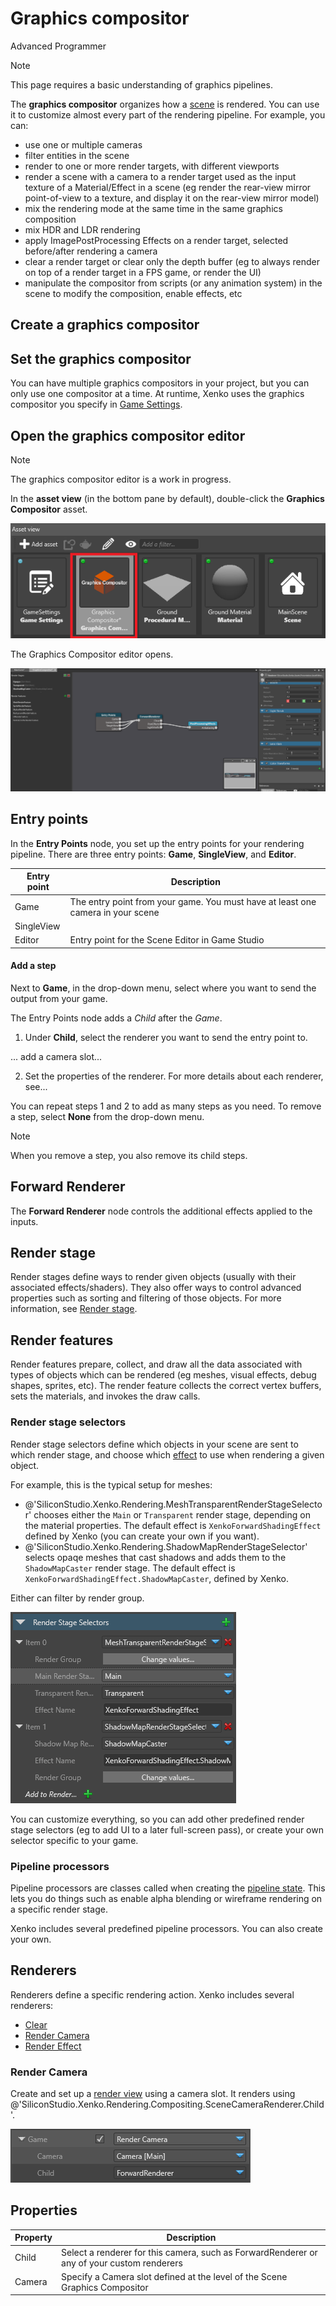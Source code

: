 # Graphics compositor

<span class="label label-doc-level">Advanced</span>
<span class="label label-doc-audience">Programmer</span>

>[!Note]
>This page requires a basic understanding of graphics pipelines.

The **graphics compositor** organizes how a [scene](../../game-studio/scenes.md) is rendered. You can use it to customize almost every part of the rendering pipeline. For example, you can:

- use one or multiple cameras
- filter entities in the scene
- render to one or more render targets, with different viewports
- render a scene with a camera to a render target used as the input texture of a Material/Effect in a scene (eg render the rear-view mirror point-of-view to a texture, and display it on the rear-view mirror model)
- mix the rendering mode at the same time in the same graphics composition
- mix HDR and LDR rendering
- apply ImagePostProcessing Effects on a render target, selected before/after rendering a camera
- clear a render target or clear only the depth buffer (eg to always render on top of a render target in a FPS game, or render the UI)
- manipulate the compositor from scripts (or any animation system) in the scene to modify the composition, enable effects, etc

## Create a graphics compositor



## Set the graphics compositor

You can have multiple graphics compositors in your project, but you can only use one compositor at a time. At runtime, Xenko uses the graphics compositor you specify in [Game Settings](../../game-studio/game-settings.md).

## Open the graphics compositor editor

>[!Note]
>The graphics compositor editor is a work in progress.

In the **asset view** (in the bottom pane by default), double-click the **Graphics Compositor** asset.

![Graphics Compositor asset](media/graphics-compositor-asset.png)

The Graphics Compositor editor opens.

![Graphics Compositor editor](media/graphics-compositor-editor.png)

## Entry points

In the **Entry Points** node, you set up the entry points for your rendering pipeline. There are three entry points: **Game**, **SingleView**, and **Editor**.

| Entry point | Description 
|-------------|------------
| Game        | The entry point from your game. You must have at least one camera in your scene
| SingleView  |                     
| Editor      | Entry point for the Scene Editor in Game Studio

#### Add a step

Next to **Game**, in the drop-down menu, select where you want to send the output from your game.

The Entry Points node adds a *Child* after the *Game*.

1. Under **Child**, select the renderer you want to send the entry point to.

... add a camera slot...

2. Set the properties of the renderer. For more details about each renderer, see...

You can repeat steps 1 and 2 to add as many steps as you need. To remove a step, select **None** from the drop-down menu. 

>[!Note]
>When you remove a step, you also remove its child steps.

## Forward Renderer

The **Forward Renderer** node controls the additional effects applied to the inputs. 



## Render stage

Render stages define ways to render given objects (usually with their associated effects/shaders). They also offer ways to control advanced properties such as sorting and filtering of those objects. For more information, see [Render stage](../rendering-pipeline/render-stage.md).

## Render features

Render features prepare, collect, and draw all the data associated with types of objects which can be rendered (eg meshes, visual effects, debug shapes, sprites, etc). The render feature collects the correct vertex buffers, sets the materials, and invokes the draw calls.

### Render stage selectors

Render stage selectors define which objects in your scene are sent to which render stage, and choose which [effect](../effects-and-shaders/effect-language.md) to use when rendering a given object.

For example, this is the typical setup for meshes:

- @'SiliconStudio.Xenko.Rendering.MeshTransparentRenderStageSelector' chooses either the `Main` or `Transparent` render stage, depending on the material properties. The default effect is `XenkoForwardShadingEffect` defined by Xenko (you can create your own if you want).
- @'SiliconStudio.Xenko.Rendering.ShadowMapRenderStageSelector' selects opaqe meshes that cast shadows and adds them to the `ShadowMapCaster` render stage. The default effect is `XenkoForwardShadingEffect.ShadowMapCaster`, defined by Xenko.

Either can filter by render group.

![media/graphics-compositor-overview-3.png](media/graphics-compositor-overview-3.png)

You can customize everything, so you can add other predefined render stage selectors (eg to add UI to a later full-screen pass), or create your own selector specific to your game.

### Pipeline processors

Pipeline processors are classes called when creating the [pipeline state](../low-level-api/pipeline-state.md). This lets you do things such as enable alpha blending or wireframe rendering on a specific render stage.

Xenko includes several predefined pipeline processors. You can also create your own.

## Renderers

Renderers define a specific rendering action. Xenko includes several renderers:

- [Clear](scene-renderers/clear.md)
- [Render Camera](scene-renderers/render-camera.md)
- [Render Effect](scene-renderers/render-effect.md)

### Render Camera

Create and set up a [render view](../rendering-pipeline/index.md#render-views) using a camera slot. It renders using @'SiliconStudio.Xenko.Rendering.Compositing.SceneCameraRenderer.Child'.

![Render camera](scene-renderers/media/render-camera-1.png)

## Properties

| Property      | Description
| ------------- | -------------
| Child         | Select a renderer for this camera, such as ForwardRenderer or any of your custom renderers  
| Camera        | Specify a Camera slot defined at the level of the Scene Graphics Compositor